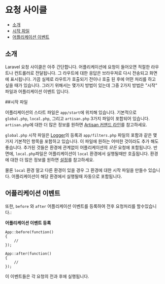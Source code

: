 # 요청 사이클

- [소개](#overview)
- [시작 파일](#start-files)
- [어플리케이션 이벤트](#application-events)

<a name="overview"></a>
## 소개

Laravel 요청 사이클은 아주 간단합니다. 어플리케이션에 요청이 들어오면 적절한 라우트나 컨트롤러로 전달됩니다. 그 라우트에 대한 응답은 브라우져로 다시 전송되고 화면에 표시됩니다. 가끔 실제로 라우트가 호출되기 전이나 호출 된 후에 어떤 처리를 하고 싶을 때가 있습니다. 그러기 위해서는 몇가지 방법이 있는데 그중 2가지 방법은 "시작" 파일과 어플리케이션 이벤트 입니다. 

<a name="start-files"></a>
##시작 파일

어플리케이션의 스타트 파일은 `app/start`에 위치해 있습니다. 기본적으로 `global.php`, `local.php`, 그리고 `artisan.php` 3가지 파일이 포합되어 있습니다. `artisan.php`에 대한 더 많은 정보를 원하면 [Artisan 커맨드 라인](/docs/commands#registering-commands)를 참고하세요.

`global.php` 시작 파일은 [Logger](/docs/errors)의 등록과 `app/filters.php` 파일의 포함과 같은 몇 가지 기본적인 항목을 포함하고 있습니다. 이 파일에 원하는 어떠한 것이라도 추가 해도 좋습니다. 추가된 것들은 환경에 관계없이 어플리케이션의 _모든_ 요청에 포함됩니다. 반면에, `local.php`파일은 어플리케이션이 `local` 환경에서 실행될때만 호출됩니다. 환경에 대한 더 많은 정보를 원하면 [설정](/docs/configuration)를 참고하세요.

물론 `local` 환경 말고 다른 환경이 있을 경우 그 환경에 대한 시작 파일을 만들수 있습니다. 어플리케이션이 해당 환경에서 실행될때 자동으로 포함됩니다.

<a name="application-events"></a>
## 어플리케이션 이벤트

또한, `before` 와 `after` 어플리케이션 이벤트를 등록하여 전후 요청처리를 할수있습니다.:

**어플리케이션 이벤트 등록**

	App::before(function()
	{
		//
	});

	App::after(function()
	{
		//
	});

이 이벤트들은 각 요청의 전과 후에 실행됩니다.
